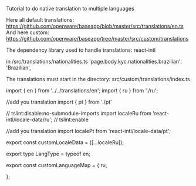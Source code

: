 Tutorial to do native translation to multiple languages

Here all default translations: https://github.com/openware/baseapp/blob/master/src/translations/en.ts And here custom: https://github.com/openware/baseapp/tree/master/src/custom/translations

The dependency library used to handle translations: react-intl

in /src/translations/nationalities.ts 'page.body.kyc.nationalities.brazilian': 'Brazilian',

The translations must start in the directory: src/custom/translations/index.ts

import { en } from '../../translations/en'; import { ru } from './ru';

//add you translation import { pt } from './pt'

// tslint:disable:no-submodule-imports import localeRu from 'react-intl/locale-data/ru'; // tslint:enable

//add you translation import localePt from 'react-intl/locale-data/pt';

export const customLocaleData = ([...localeRu]);

export type LangType = typeof en;

export const customLanguageMap = { ru,

};
